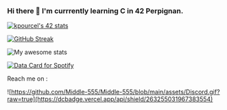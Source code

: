 ### Hi there 👋 I'm currrently learning C in 42 Perpignan.

<!--
**Middle-555/Middle-555** is a ✨ _special_ ✨ repository because its `README.md` (this file) appears on your GitHub profile.

Here are some ideas to get you started:

- 🔭 I’m currently working on ...
- 🌱 I’m currently learning ...
- 👯 I’m looking to collaborate on ...
- 🤔 I’m looking for help with ...
- 💬 Ask me about ...
- 📫 How to reach me: ...
- 😄 Pronouns: ...
- ⚡ Fun fact: ...
-->

[![kpourcel's 42 stats](https://badge.mediaplus.ma/darkblue/kpourcel?1337Badge=off&UM6P=off)](https://github.com/oakoudad/badge42)


[![GitHub Streak](https://github-readme-streak-stats.herokuapp.com?user=Middle-555&theme=algolia&border_radius=5.9)](https://git.io/streak-stats)


![My awesome stats](https://raw.githubusercontent.com/Middle-555/github-stats-terminal/72366006f2589288e911e03256ced51163cc0397/github_stats.svg)


<a href="https://data-card-for-spotify.herokuapp.com/card?user_id=kevinnzk555&show_border=true">
  <img src="https://data-card-for-spotify.herokuapp.com/api/card?user_id=kevinnzk555&show_border=true" alt="Data Card for Spotify">
</a>

Reach me on : 

![https://github.com/Middle-555/Middle-555/blob/main/assets/Discord.gif?raw=true](https://dcbadge.vercel.app/api/shield/263255031967383554)
